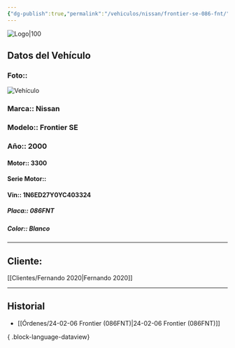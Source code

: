 ```yaml
---
{"dg-publish":true,"permalink":"/vehiculos/nissan/frontier-se-086-fnt/","tags":["Nissan"]}
---
```


![Logo|100](https://lh3.googleusercontent.com/drive-viewer/AEYmBYSpcK6uqBUJHU1Zm8MP7HBK8KT1E9hSR1Ft4JQwDPtpQiFoL4c1ncHqULCwO1olD-1WG5Kk9U-jh7jaZPXfqyxL0-aeRg=s1600)

## Datos del Vehículo 
### Foto:: 
![Vehículo](https://lh3.googleusercontent.com/drive-viewer/AEYmBYRP0bxQl_1pvUSVIsZg4TMY2wAOAt2gUTnHJRCCUlRiU7cEJ8jMH65v5RW-xXFyrgyaGfIA1dXH-X6EwFY9NGFyIbanMg=s1600)

### Marca:: Nissan
### Modelo:: Frontier SE
### Año:: 2000
#### Motor:: 3300
#### Serie Motor:: 
#### Vin:: 1N6ED27Y0YC403324
##### Placa:: 086FNT
##### Color:: Blanco
---

## Cliente:

[[Clientes/Fernando 2020\|Fernando 2020]]

---

## Historial

- [[Órdenes/24-02-06 Frontier (086FNT)\|24-02-06 Frontier (086FNT)]]

{ .block-language-dataview} 